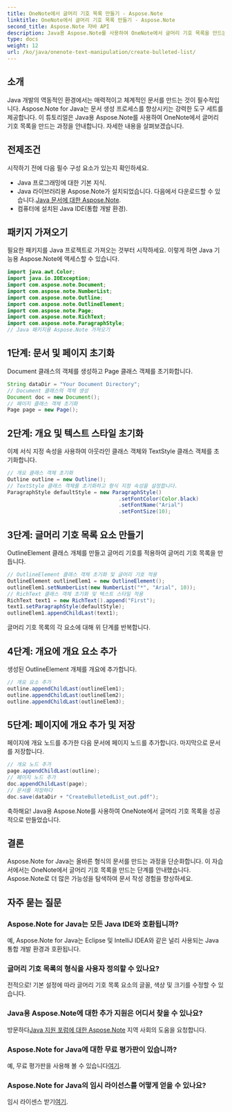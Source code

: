```yaml
---
title: OneNote에서 글머리 기호 목록 만들기 - Aspose.Note
linktitle: OneNote에서 글머리 기호 목록 만들기 - Aspose.Note
second_title: Aspose.Note 자바 API
description: Java용 Aspose.Note를 사용하여 OneNote에서 글머리 기호 목록을 만드는 방법에 대한 단계별 가이드를 살펴보세요. 쉽게 문서 작성 수준을 높이세요.
type: docs
weight: 12
url: /ko/java/onenote-text-manipulation/create-bulleted-list/
---
```

## 소개
Java 개발의 역동적인 환경에서는 매력적이고 체계적인 문서를 만드는 것이 필수적입니다. Aspose.Note for Java는 문서 생성 프로세스를 향상시키는 강력한 도구 세트를 제공합니다. 이 튜토리얼은 Java용 Aspose.Note를 사용하여 OneNote에서 글머리 기호 목록을 만드는 과정을 안내합니다. 자세한 내용을 살펴보겠습니다.
## 전제조건
시작하기 전에 다음 필수 구성 요소가 있는지 확인하세요.
- Java 프로그래밍에 대한 기본 지식.
-  Java 라이브러리용 Aspose.Note가 설치되었습니다. 다음에서 다운로드할 수 있습니다.[Java 문서에 대한 Aspose.Note](https://reference.aspose.com/note/java/).
- 컴퓨터에 설치된 Java IDE(통합 개발 환경).
## 패키지 가져오기
필요한 패키지를 Java 프로젝트로 가져오는 것부터 시작하세요. 이렇게 하면 Java 기능용 Aspose.Note에 액세스할 수 있습니다.
```java
import java.awt.Color;
import java.io.IOException;
import com.aspose.note.Document;
import com.aspose.note.NumberList;
import com.aspose.note.Outline;
import com.aspose.note.OutlineElement;
import com.aspose.note.Page;
import com.aspose.note.RichText;
import com.aspose.note.ParagraphStyle;
// Java 패키지용 Aspose.Note 가져오기
```
## 1단계: 문서 및 페이지 초기화
Document 클래스의 객체를 생성하고 Page 클래스 객체를 초기화합니다.
```java
String dataDir = "Your Document Directory";
// Document 클래스의 객체 생성
Document doc = new Document();
// 페이지 클래스 객체 초기화
Page page = new Page();
```
## 2단계: 개요 및 텍스트 스타일 초기화
이제 서식 지정 속성을 사용하여 아웃라인 클래스 객체와 TextStyle 클래스 객체를 초기화합니다.
```java
// 개요 클래스 객체 초기화
Outline outline = new Outline();
// TextStyle 클래스 객체를 초기화하고 형식 지정 속성을 설정합니다.
ParagraphStyle defaultStyle = new ParagraphStyle()
                                    .setFontColor(Color.black)
                                    .setFontName("Arial")
                                    .setFontSize(10);
```
## 3단계: 글머리 기호 목록 요소 만들기
OutlineElement 클래스 개체를 만들고 글머리 기호를 적용하여 글머리 기호 목록을 만듭니다.
```java
// OutlineElement 클래스 객체 초기화 및 글머리 기호 적용
OutlineElement outlineElem1 = new OutlineElement();
outlineElem1.setNumberList(new NumberList("*", "Arial", 10));
// RichText 클래스 객체 초기화 및 텍스트 스타일 적용
RichText text1 = new RichText().append("First");
text1.setParagraphStyle(defaultStyle);
outlineElem1.appendChildLast(text1);
```
글머리 기호 목록의 각 요소에 대해 위 단계를 반복합니다.
## 4단계: 개요에 개요 요소 추가
생성된 OutlineElement 개체를 개요에 추가합니다.
```java
// 개요 요소 추가
outline.appendChildLast(outlineElem1);
outline.appendChildLast(outlineElem2);
outline.appendChildLast(outlineElem3);
```
## 5단계: 페이지에 개요 추가 및 저장
페이지에 개요 노드를 추가한 다음 문서에 페이지 노드를 추가합니다. 마지막으로 문서를 저장합니다.
```java
// 개요 노드 추가
page.appendChildLast(outline);
// 페이지 노드 추가
doc.appendChildLast(page);
// 문서를 저장하다
doc.save(dataDir + "CreateBulletedList_out.pdf");
```
축하해요! Java용 Aspose.Note를 사용하여 OneNote에서 글머리 기호 목록을 성공적으로 만들었습니다.
## 결론
Aspose.Note for Java는 올바른 형식의 문서를 만드는 과정을 단순화합니다. 이 자습서에서는 OneNote에서 글머리 기호 목록을 만드는 단계를 안내했습니다. Aspose.Note로 더 많은 가능성을 탐색하여 문서 작성 경험을 향상하세요.
## 자주 묻는 질문
### Aspose.Note for Java는 모든 Java IDE와 호환됩니까?
예, Aspose.Note for Java는 Eclipse 및 IntelliJ IDEA와 같은 널리 사용되는 Java 통합 개발 환경과 호환됩니다.
### 글머리 기호 목록의 형식을 사용자 정의할 수 있나요?
전적으로! 기본 설정에 따라 글머리 기호 목록 요소의 글꼴, 색상 및 크기를 수정할 수 있습니다.
### Java용 Aspose.Note에 대한 추가 지원은 어디서 찾을 수 있나요?
 방문하다[Java 지원 포럼에 대한 Aspose.Note](https://forum.aspose.com/c/note/28) 지역 사회의 도움을 요청합니다.
### Aspose.Note for Java에 대한 무료 평가판이 있습니까?
 예, 무료 평가판을 사용해 볼 수 있습니다[여기](https://releases.aspose.com/).
### Aspose.Note for Java의 임시 라이선스를 어떻게 얻을 수 있나요?
 임시 라이센스 받기[여기](https://purchase.aspose.com/temporary-license/).